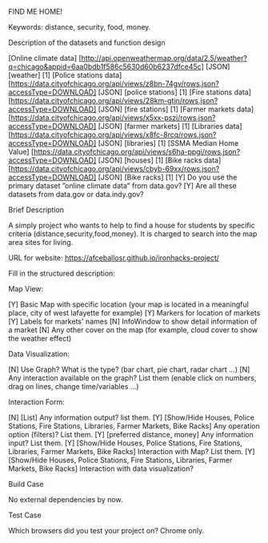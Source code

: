 FIND ME HOME!

Keywords: distance, security, food, money.

Description of the datasets and function design

[Online climate data] [http://api.openweathermap.org/data/2.5/weather?q=chicago&appid=6aa0bdb1f586c5630d60b6237dfce45c] [JSON] [weather] [1]
[Police stations data] [https://data.cityofchicago.org/api/views/z8bn-74gv/rows.json?accessType=DOWNLOAD] [JSON] [police stations] [1]
[Fire stations data] [https://data.cityofchicago.org/api/views/28km-gtjn/rows.json?accessType=DOWNLOAD] [JSON] [fire stations] [1]
[Farmer markets data] [https://data.cityofchicago.org/api/views/x5xx-pszi/rows.json?accessType=DOWNLOAD] [JSON] [farmer markets] [1]
[Libraries data] [https://data.cityofchicago.org/api/views/x8fc-8rcq/rows.json?accessType=DOWNLOAD] [JSON] [libraries] [1]
[SSMA Median Home Value] [https://data.cityofchicago.org/api/views/s6ha-ppgi/rows.json?accessType=DOWNLOAD] [JSON] [houses] [1]
[Bike racks data] [https://data.cityofchicago.org/api/views/cbyb-69xx/rows.json?accessType=DOWNLOAD] [JSON] [Bike racks] [1]
[Y] Do you use the primary dataset ”online climate data” from data.gov?
[Y] Are all these datasets from data.gov or data.indy.gov? 

Brief Description

A simply project who wants to help to find a house for students by specific criteria (distance,security,food,money).
It is charged to search into the map area sites for living.  

URL for website: https://afceballosr.github.io/ironhacks-project/

Fill in the structured description:

Map View:

[Y] Basic Map with specific location (your map is located in a meaningful place, city of west lafayette for example)
[Y] Markers for location of markets
[Y] Labels for markets' names
[N] InfoWindow to show detail information of a market
[N] Any other cover on the map (for example, cloud cover to show the weather effect)

Data Visualization:

[N] Use Graph? What is the type? (bar chart, pie chart, radar chart ...)
[N] Any interaction available on the graph? List them (enable click on numbers, drag on lines, change time/variables ...)

Interaction Form:

[N] [List] Any information output? list them. 
[Y] [Show/Hide Houses, Police Stations, Fire Stations, Libraries, Farmer Markets, Bike Racks] Any operation option (filters)? List them. 
[Y] [preferred distance, money] Any information input? List them. 
[Y] [Show/Hide Houses, Police Stations, Fire Stations, Libraries, Farmer Markets, Bike Racks] Interaction with Map? List them.
[Y] [Show/Hide Houses, Police Stations, Fire Stations, Libraries, Farmer Markets, Bike Racks] Interaction with data visualization? 

Build Case 

No external dependencies by now.

Test Case 

Which browsers did you test your project on? Chrome only.
